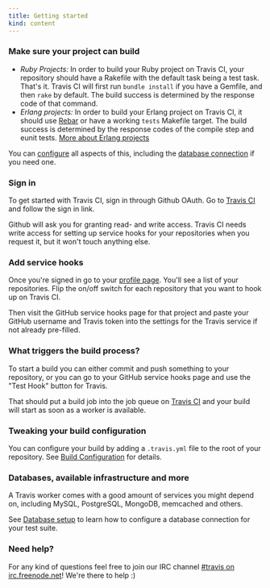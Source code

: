 ```yaml
---
title: Getting started
kind: content
---
```


### Make sure your project can build

- *Ruby Projects:* In order to build your Ruby project on Travis CI, your repository should have a Rakefile with the default task being a test task. That's it. Travis CI will first run `bundle install` if you have a Gemfile, and then `rake` by default. The build success is determined by the response code of that command.
- *Erlang projects:* In order to build your Erlang project on Travis CI, it should use [Rebar](https://github.com/basho/rebar.git)  or have a working `tests` Makefile target. The build success is determined by the response codes of the compile step and eunit tests. [More about Erlang  projects](/docs/user/languages/erlang/)

You can <a href="/docs/user/build-configuration/">configure</a> all aspects of this, including the <a href="/docs/user/database-setup/">database connection</a> if you need one.

### Sign in

To get started with Travis CI, sign in through Github OAuth. Go to <a href="http://travis-ci.org">Travis CI</a> and follow the sign in link.

Github will ask you for granting read- and write access. Travis CI needs write access for setting up service hooks for your repositories when you request it, but it won't touch anything else.

###  Add service hooks

Once you're signed in go to your <a href="http://travis-ci.org/profile">profile page</a>. You'll see a list of your repositories. Flip the on/off switch for each repository that you want to hook up on Travis CI.

Then visit the GitHub service hooks page for that project and paste your GitHub username and Travis token into the settings for the Travis service if not already pre-filled.

### What triggers the build process?

To start a build you can either commit and push something to your repository, or you can go to your GitHub service hooks page and use the "Test Hook" button for Travis.

That should put a build job into the job queue on <a href="http://travis-ci.org">Travis CI</a> and your build will start as soon as a worker is available.

### Tweaking your build configuration

You can configure your build by adding a `.travis.yml` file to the root of your repository. See <a href="/docs/user/build-configuration/">Build Configuration</a> for details.

### Databases, available infrastructure and more

A Travis worker comes with a good amount of services you might depend on, including MySQL, PostgreSQL, MongoDB, memcached and others.

See <a href="/docs/user/database-setup/">Database setup</a> to learn how to configure a database connection for your test suite.

### Need help?

For any kind of questions feel free to join our IRC channel <a href="irc://irc.freenode.net#travis">#travis on irc.freenode.net</a>! We're there to help :)
